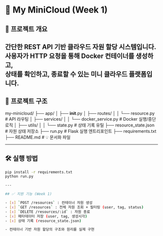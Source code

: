 # 🧱 My MiniCloud (Week 1)

## 🎯 프로젝트 개요
간단한 REST API 기반 클라우드 자원 할당 시스템입니다.  
사용자가 HTTP 요청을 통해 Docker 컨테이너를 생성하고,  
상태를 확인하고, 종료할 수 있는 미니 클라우드 플랫폼입니다.
---

## 📂 프로젝트 구조
my-minicloud/
├── app/
│   ├── __init__.py
│   ├── routes/
│   │   └── resource.py         # API 라우팅
│   ├── services/
│   │   └── docker_service.py   # Docker 실행/중단 로직
│   ├── utils/
│   │   └── state.py            # 상태 기록 유틸
├── resource_state.json         # 자원 상태 저장소
├── run.py                      # Flask 실행 엔트리포인트
├── requirements.txt
├── README.md                   # 💡 문서화 파일

---

## 🛠 실행 방법

```bash
pip install -r requirements.txt
python run.py

---

## ✅ 지원 기능 (Week 1)

- [x] `POST /resources` : 컨테이너 자원 생성
- [x] `GET /resources` : 전체 자원 조회 + 필터링 (user, tag, status)
- [x] `DELETE /resources/:id` : 자원 종료
- [x] 메타데이터 저장 (user, tag, 생성시각)
- [x] 상태 기록 (resource_state.json)

- 컨테이너 기반 자원 할당의 구조와 원리를 실제 구현


